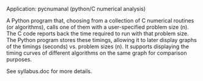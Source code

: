 Application: pycnumanal  (python/C numerical analysis)

A Python program that, choosing from a collection of C numerical routines (or algorithms), calls one of them with a user-specified problem size (n). The C code reports back the time required to run with that problem size. The Python program stores these timings, allowing it to later display graphs of the timings (seconds) vs. problem sizes (n). It supports displaying the timing curves of different algorithms on the same graph for comparison purposes.

See syllabus.doc for more details.

